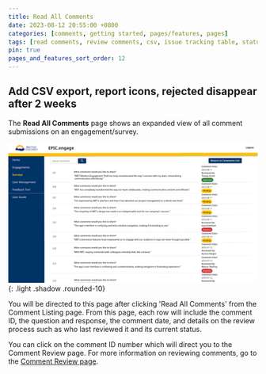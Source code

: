 ```yaml
---
title: Read All Comments
date: 2023-08-12 20:55:00 +0800
categories: [comments, getting started, pages/features, pages]
tags: [read comments, review comments, csv, issue tracking table, status]
pin: true
pages_and_features_sort_order: 12
---
```


## Add CSV export, report icons, rejected disappear after 2 weeks

The **Read All Comments** page shows an expanded view of all comment submissions on an engagement/survey. 

![Read all Comments](/assets/UserGuideImages/Images/read-all-comments/read-all-comments-expanded-view.png){: .light .shadow .rounded-10}

You will be directed to this page after clicking 'Read All Comments' from the Comment Listing page. From this page, each row will include the comment ID, the question and response, the comment date, and details on the review process such as who last reviewed it and its current status. 

You can click on the comment ID number which will direct you to the Comment Review page. For more information on reviewing comments, go to the [Comment Review page](/met-guide/posts/comment-review-page/). 


